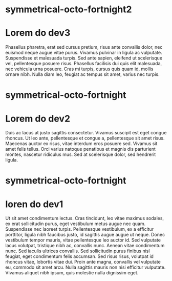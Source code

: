 # symmetrical-octo-fortnight2
# Lorem do dev3
Phasellus pharetra, erat sed cursus pretium, risus ante convallis dolor, nec euismod neque augue vitae purus. Vivamus pulvinar in ligula ac vulputate. Suspendisse et malesuada turpis. Sed ante sapien, eleifend ut scelerisque vel, pellentesque posuere risus. Phasellus facilisis dui quis elit malesuada, nec vehicula urna posuere. Cras mi turpis, cursus quis quam id, mollis ornare nibh. Nulla diam leo, feugiat ac tempus sit amet, varius nec turpis.

# symmetrical-octo-fortnight
# Lorem do dev2
Duis ac lacus at justo sagittis consectetur. Vivamus suscipit est eget congue rhoncus. Ut leo ante, pellentesque et congue a, pellentesque sit amet risus. Maecenas auctor ex risus, vitae interdum eros posuere sed. Vivamus sit amet felis tellus. Orci varius natoque penatibus et magnis dis parturient montes, nascetur ridiculus mus. Sed at scelerisque dolor, sed hendrerit ligula.
# symmetrical-octo-fortnight

# loren do dev1
Ut sit amet condimentum lectus. Cras tincidunt, leo vitae maximus sodales, ex erat sollicitudin purus, eget vestibulum metus augue nec quam. Suspendisse nec laoreet turpis. Pellentesque vestibulum, ex a efficitur porttitor, ligula nibh faucibus justo, id sagittis augue augue ut neque. Donec vestibulum tempor mauris, vitae pellentesque leo auctor id. Sed vulputate lacus volutpat, tristique nibh ac, convallis nunc. Aenean vitae condimentum nunc. Sed iaculis ultrices convallis. Sed sollicitudin purus finibus nisl feugiat, eget condimentum felis accumsan. Sed risus risus, volutpat id rhoncus vitae, lobortis vitae dui. Proin ante magna, convallis vel vulputate eu, commodo sit amet arcu. Nulla sagittis mauris non nisi efficitur vulputate. Vivamus aliquet nibh ipsum, quis molestie nulla dignissim eget.